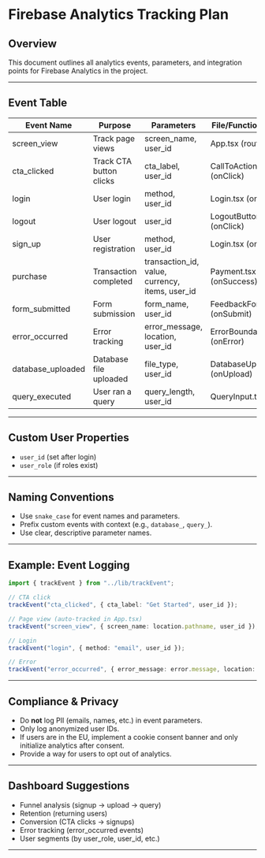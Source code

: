 # Firebase Analytics Tracking Plan

## Overview

This document outlines all analytics events, parameters, and integration points for Firebase Analytics in the project.

---

## Event Table

| Event Name         | Purpose                        | Parameters                                   | File/Function Example                |
|--------------------|--------------------------------|----------------------------------------------|--------------------------------------|
| screen_view        | Track page views               | screen_name, user_id                         | App.tsx (router effect)              |
| cta_clicked        | Track CTA button clicks        | cta_label, user_id                           | CallToActionSection.tsx (onClick)    |
| login              | User login                     | method, user_id                              | Login.tsx (onSuccess)                |
| logout             | User logout                    | user_id                                      | LogoutButton.tsx (onClick)           |
| sign_up            | User registration              | method, user_id                              | Login.tsx (onSignup)                 |
| purchase           | Transaction completed          | transaction_id, value, currency, items, user_id | Payment.tsx (onSuccess)           |
| form_submitted     | Form submission                | form_name, user_id                           | FeedbackForm.tsx (onSubmit)          |
| error_occurred     | Error tracking                 | error_message, location, user_id              | ErrorBoundary.tsx (onError)          |
| database_uploaded  | Database file uploaded         | file_type, user_id                           | DatabaseUpload.tsx (onUpload)        |
| query_executed     | User ran a query               | query_length, user_id                        | QueryInput.tsx (onRun)               |

---

## Custom User Properties

- `user_id` (set after login)
- `user_role` (if roles exist)

---

## Naming Conventions

- Use `snake_case` for event names and parameters.
- Prefix custom events with context (e.g., `database_`, `query_`).
- Use clear, descriptive parameter names.

---

## Example: Event Logging

```ts
import { trackEvent } from "../lib/trackEvent";

// CTA click
trackEvent("cta_clicked", { cta_label: "Get Started", user_id });

// Page view (auto-tracked in App.tsx)
trackEvent("screen_view", { screen_name: location.pathname, user_id });

// Login
trackEvent("login", { method: "email", user_id });

// Error
trackEvent("error_occurred", { error_message: error.message, location: "DatabaseUpload", user_id });
```

---

## Compliance & Privacy

- Do **not** log PII (emails, names, etc.) in event parameters.
- Only log anonymized user IDs.
- If users are in the EU, implement a cookie consent banner and only initialize analytics after consent.
- Provide a way for users to opt out of analytics.

---

## Dashboard Suggestions

- Funnel analysis (signup → upload → query)
- Retention (returning users)
- Conversion (CTA clicks → signups)
- Error tracking (error_occurred events)
- User segments (by user_role, user_id, etc.)

---